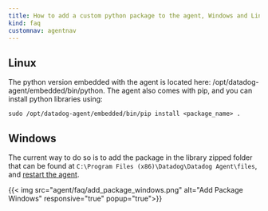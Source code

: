 ```yaml
---
title: How to add a custom python package to the agent, Windows and Linux instructions
kind: faq
customnav: agentnav
---
```


## Linux

The python version embedded with the agent is located here: /opt/datadog-agent/embedded/bin/python.
The agent also comes with pip, and you can install python libraries using:
```
sudo /opt/datadog-agent/embedded/bin/pip install <package_name> .
```

## Windows

The current way to do so is to add the package in the library zipped folder that can be found at `C:\Program Files (x86)\Datadog\Datadog Agent\files`, and [restart the agent](/agent/faq/start-stop-restart-the-datadog-agent).

{{< img src="agent/faq/add_package_windows.png" alt="Add Package Windows" responsive="true" popup="true">}}